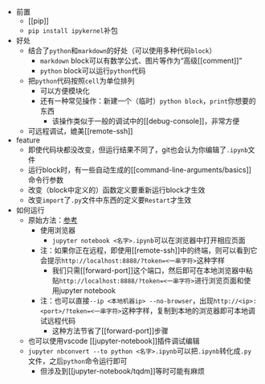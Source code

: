 - 前置
  - [[pip]]
  - `pip install ipykernel`补包
- 好处
  - 结合了`python`和`markdown`的好处（可以使用多种代码`block`）
    - `markdown` block可以有数学公式、图片等作为“高级[[comment]]”
    - `python` block可以运行`python`代码
  - 把`python`代码按照`cell`为单位排列
    - 可以方便模块化
    - 还有一种常见操作：新建一个（临时）`python block`，`print`你想要的东西
      - 该操作类似于一般的调试中的[[debug-console]]，非常方便
  - 可远程调试，媲美[[remote-ssh]]
- feature
  - 即使代码块都没改变，但运行结果不同了，git也会认为你编辑了`.ipynb`文件
  - 运行block时，有一些自动生成的[[command-line-arguments/basics]]命令行参数
  - 改变（block中定义的）函数定义要重新运行block才生效
  - 改变`import`了`.py`文件中东西的定义要`Restart`才生效
- 如何运行
  - 原始方法：[参考](https://docs.jupyter.org/en/latest/running.html)
    - 使用浏览器
      - `jupyter notebook <名字>.ipynb`可以在浏览器中打开相应页面
    - 注：如果你正在远程，即使用[[remote-ssh]]中的终端，则可以看到它会提示`http://localhost:8888/?token=<一串字符>`这种字样
      - 我们只需[[forward-port]]这个端口，然后即可在本地浏览器中粘贴`http://localhost:8888/?token=<一串字符>`进行浏览页面和使用jupyter notebook
    - 注：也可以直接`--ip <本地机器ip> --no-browser`，出现`http://<ip>:<port>/?token=<一串字符>`这种字样，复制到本地的浏览器即可本地调试远程代码
      - 这种方法节省了[[forward-port]]步骤
  - 也可以使用vscode [[jupyter-notebook]]插件调试编辑
  - `jupyter nbconvert --to python <名字>.ipynb`可以把`.ipynb`转化成`.py`文件，之后`python`命令运行即可
    - 但涉及到[[jupyter-notebook/tqdm]]等时可能有麻烦